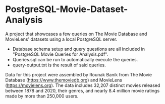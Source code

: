 # PostgreSQL-Movie-Dataset-Analysis
A project that showcases a few queries on The Movie Database and MovieLens' datasets using a local PostgreSQL server.

- Database schema setup and query questions are all included in "PostgreSQL Movie Queries for Analysis.pdf".
- Queries.sql can be run to automatically execute the queries.
- query-output.txt is the result of said queries.

Data for this project were assembled by Rounak Banik from The Movie Database (https://www.themoviedb.org) and MovieLens (https://movielens.org). 
The data includes 32,207 distinct movies released between 1878 and 2020, their genres, and nearly 8.4 million movie ratings made by more than 250,000 users.
